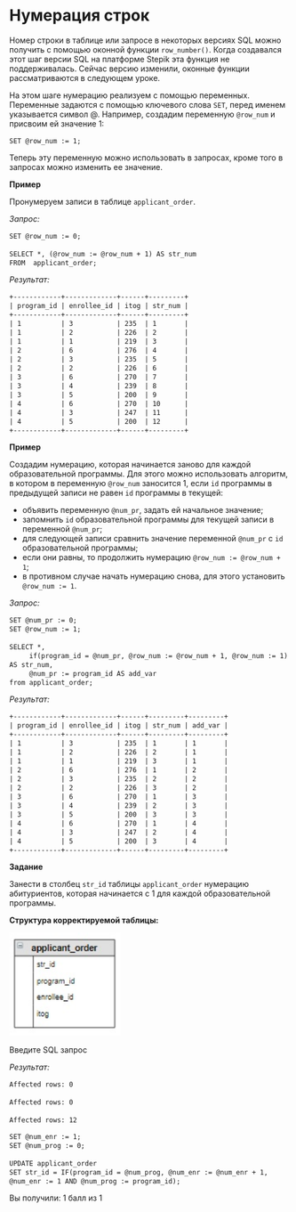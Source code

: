 # Нумерация строк

Номер строки в таблице или запросе в некоторых версиях SQL можно получить с помощью оконной функции `row_number()`.  Когда создавался этот шаг версии SQL на платформе Stepik эта функция не поддерживалась. Сейчас версию изменили, оконные функции рассматриваются в следующем уроке.

На этом шаге нумерацию реализуем с помощью переменных.  Переменные задаются с помощью ключевого слова `SET`, перед именем указывается символ @. Например, создадим переменную `@row_num` и присвоим ей значение 1:

```mysql
SET @row_num := 1;
```

Теперь эту переменную можно использовать в запросах, кроме того в запросах можно изменить ее значение.

**Пример**

Пронумеруем записи в таблице `applicant_order`.

*Запрос:*

```mysql
SET @row_num := 0;

SELECT *, (@row_num := @row_num + 1) AS str_num
FROM  applicant_order;
```

*Результат:*

```mysql
+------------+-------------+------+---------+
| program_id | enrollee_id | itog | str_num |
+------------+-------------+------+---------+
| 1          | 3           | 235  | 1       |
| 1          | 2           | 226  | 2       |
| 1          | 1           | 219  | 3       |
| 2          | 6           | 276  | 4       |
| 2          | 3           | 235  | 5       |
| 2          | 2           | 226  | 6       |
| 3          | 6           | 270  | 7       |
| 3          | 4           | 239  | 8       |
| 3          | 5           | 200  | 9       |
| 4          | 6           | 270  | 10      |
| 4          | 3           | 247  | 11      |
| 4          | 5           | 200  | 12      |
+------------+-------------+------+---------+
```

**Пример**

Создадим нумерацию, которая начинается заново для каждой образовательной программы. Для этого можно использовать алгоритм, в котором в переменную `@row_num` заносится 1, если `id` программы в предыдущей записи не равен `id` программы в текущей:
- объявить переменную `@num_pr`, задать ей начальное значение;
- запомнить `id` образовательной программы для текущей записи в переменной `@num_pr`;
- для следующей записи сравнить значение переменной `@num_pr` с `id` образовательной программы;
- если они равны, то продолжить нумерацию `@row_num := @row_num + 1`;
- в противном случае начать нумерацию снова, для этого установить `@row_num := 1`.

*Запрос:*

```mysql
SET @num_pr := 0;
SET @row_num := 1;

SELECT *, 
     if(program_id = @num_pr, @row_num := @row_num + 1, @row_num := 1) AS str_num,
     @num_pr := program_id AS add_var 
from applicant_order;
```

*Результат:*

```mysql
+------------+-------------+------+---------+---------+
| program_id | enrollee_id | itog | str_num | add_var |
+------------+-------------+------+---------+---------+
| 1          | 3           | 235  | 1       | 1       |
| 1          | 2           | 226  | 2       | 1       |
| 1          | 1           | 219  | 3       | 1       |
| 2          | 6           | 276  | 1       | 2       |
| 2          | 3           | 235  | 2       | 2       |
| 2          | 2           | 226  | 3       | 2       |
| 3          | 6           | 270  | 1       | 3       |
| 3          | 4           | 239  | 2       | 3       |
| 3          | 5           | 200  | 3       | 3       |
| 4          | 6           | 270  | 1       | 4       |
| 4          | 3           | 247  | 2       | 4       |
| 4          | 5           | 200  | 3       | 4       |
+------------+-------------+------+---------+---------+
```

**Задание**

Занести в столбец `str_id` таблицы `applicant_order` нумерацию абитуриентов, которая начинается с 1 для каждой образовательной программы.

**Структура корректируемой таблицы:**

<p float="left">
<img src="cx_3_14.jpg" width="200" />
</p>

Введите SQL запрос

*Результат:*

```mysql
Affected rows: 0

Affected rows: 0

Affected rows: 12
```

```mysql
SET @num_enr := 1;
SET @num_prog := 0;

UPDATE applicant_order
SET str_id = IF(program_id = @num_prog, @num_enr := @num_enr + 1, @num_enr := 1 AND @num_prog := program_id);
```

Вы получили: 1 балл из 1
